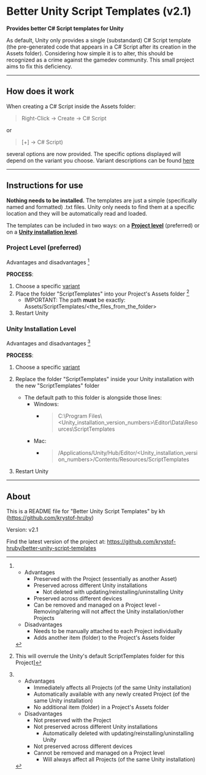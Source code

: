 # Better Unity Script Templates (v2.1)

**Provides better C# Script templates for Unity**

As default, Unity only provides a single (substandard) C# Script template (the pre-generated code that appears in a C# Script after its creation in the Assets folder). Considering how simple it is to alter, this should be recognized as a crime against the gamedev community. This small project aims to fix this deficiency.

---

## How does it work
When creating a C# Script inside the Assets folder:

> Right-Click -> Create -> C# Script

or

>  \[+\] -> C# Script)

several options are now provided. The specific options displayed will depend on the variant you choose. Variant descriptions can be found [here](https://github.com/krystof-hruby/better-unity-script-templates/blob/main/Variant%20Descriptions%20(v2.1).md)

---

## Instructions for use
**Nothing needs to be installed.** The templates are just a simple (specifically named and formatted) .txt files. Unity only needs to find them at a specific location and they will be automatically read and loaded.

The templates can be included in two ways: on a [**Project level**](<#Project Level (preferred)>) (preferred) or on a [**Unity installation level**](<#Unity Installation Level>).

### Project Level (preferred)
Advantages and disadvantages [^projectlvl]

[^projectlvl]: 
	- Advantages
		- Preserved with the Project (essentially as another Asset)
		- Preserved across different Unity installations
			- Not deleted with updating/reinstalling/uninstalling Unity
		- Preserved across different devices
		- Can be removed and managed on a Project level
			  - Removing/altering will not affect the Unity installation/other Projects
	- Disadvantages
		- Needs to be manually attached to each Project individually
		- Adds another item (folder) to the Project's Assets folder

**PROCESS**:
1. Choose a specific [variant](https://github.com/krystof-hruby/better-unity-script-templates/blob/main/Variant%20Descriptions%20(v2.1).md)
2. Place the folder "ScriptTemplates" into your Project's Assets folder [^note]
	- IMPORTANT: The path **must** be exactly: Assets/ScriptTemplates/\<the_files_from_the_folder\>
3. Restart Unity

[^note]: This will overrule the Unity's default ScriptTemplates folder for this Project]

### Unity Installation Level
Advantages and disadvantages [^installationlvl]

[^installationlvl]: 
	- Advantages
		- Immediately affects all Projects (of the same Unity installation)
		- Automatically available with any newly created Project (of the same Unity installation)
		- No additional item (folder) in a Project's Assets folder
	- Disadvantages
		- Not preserved with the Project
		- Not preserved across different Unity installations
			- Automatically deleted with updating/reinstalling/uninstalling Unity
		- Not preserved across different devices
		- Cannot be removed and managed on a Project level
			- Will always affect all Projects (of the same Unity installation)

**PROCESS**:
1. Choose a specific [variant](https://github.com/krystof-hruby/better-unity-script-templates/blob/main/Variant%20Descriptions%20(v2.1).md)
2. Replace the folder "ScriptTemplates" inside your Unity installation with the new "ScriptTemplates" folder
	- The default path to this folder is alongside those lines:
		- Windows:
			- > C:\\Program Files\\\<Unity_installation_version_numbers\>\\Editor\\Data\\Resources\\ScriptTemplates
		- Mac:
			- > /Applications/Unity/Hub/Editor/\<Unity_installation_version_numbers\>/Contents/Resources/ScriptTemplates

3. Restart Unity

---

## About
This is a README file for "Better Unity Script Templates" by kh (https://github.com/krystof-hruby)

Version: v2.1

Find the latest version of the project at: https://github.com/krystof-hruby/better-unity-script-templates
